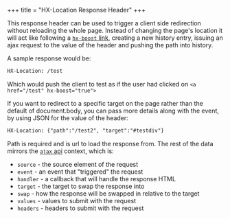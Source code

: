 +++
title = "HX-Location Response Header"
+++

This response header can be used to trigger a client side redirection without reloading the whole page. Instead of changing the page's location it will act like following a [`hx-boost` link](/attributes/hx-boost), creating a new history entry, issuing an ajax request to the value of the header and pushing the path into history.

A sample response would be:

```html
HX-Location: /test
```

Which would push the client to test as if the user had clicked on `<a href="/test" hx-boost="true">`

If you want to redirect to a specific target on the page rather than the default of document.body, you can pass more details along with the event, by using JSON for the value of the header:

```html
HX-Location: {"path":"/test2", "target":"#testdiv"}
```

Path is required and is url to load the response from. The rest of the data mirrors the [`ajax` api](/api#ajax) context, which is:

* `source` - the source element of the request
* `event` - an event that "triggered" the request
* `handler` - a callback that will handle the response HTML
* `target` - the target to swap the response into
* `swap` - how the response will be swapped in relative to the target
* `values` - values to submit with the request
* `headers` - headers to submit with the request
